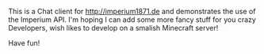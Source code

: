 This is a Chat client for http://imperium1871.de and demonstrates the use of the Imperium API.
I'm hoping I can add some more fancy stuff for you crazy Developers, wish likes to develop on a smalish Minecraft server!

Have fun!